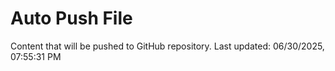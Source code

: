 # Auto Push File

Content that will be pushed to GitHub repository.
Last updated: 06/30/2025, 07:55:31 PM